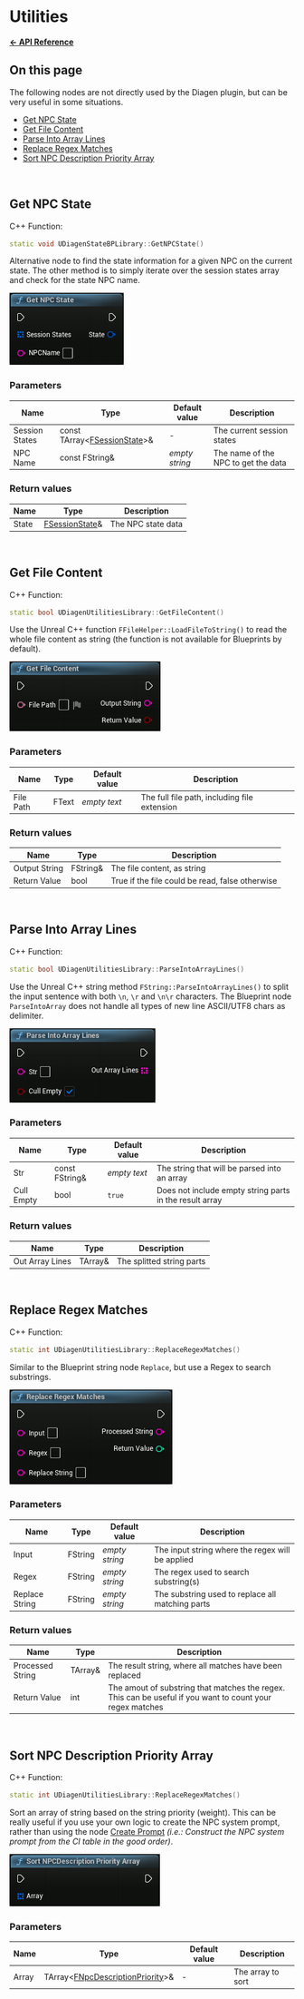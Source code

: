 # Utilities

**[← API Reference](/docs/API_reference/README.md)**

## On this page

The following nodes are not directly used by the Diagen plugin, but can be very useful in some situations.

* [Get NPC State](#get-npc-state)<br/>
* [Get File Content](#get-file-content)<br/>
* [Parse Into Array Lines](#parse-into-array-lines)<br/>
* [Replace Regex Matches](#replace-regex-matches)<br/>
* [Sort NPC Description Priority Array]()<br/>

<!------------------------------------------------------------------------------------------------------------------------------->
<br/>

## Get NPC State

C++ Function: 
```cpp
static void UDiagenStateBPLibrary::GetNPCState()
```

Alternative node to find the state information for a given NPC on the current state. The other method is to simply iterate over the session states array and check for the state NPC name.

![Node Get NPC State](/docs/images/node_get_npc_state.png)

### Parameters

| Name           | Type           | Default value            | Description                          |
| -------------- | -------------- | ------------------------ | ------------------------------------ |
| Session States | const TArray<[FSessionState](#TODO)>& | - | The current session states           |
| NPC Name       | const FString& | *empty string*           | The name of the NPC to get the data  |

### Return values

| Name  | Type                    | Description                |
| ----- | ----------------------- | -------------------------- |
| State | [FSessionState](#TODO)& | The NPC state data         |

<!------------------------------------------------------------------------------------------------------------------------------->
<br/>

## Get File Content

C++ Function: 
```cpp
static bool UDiagenUtilitiesLibrary::GetFileContent()
```

Use the Unreal C++ function `FFileHelper::LoadFileToString()` to read the whole file content as string (the function is not available for Blueprints by default).

![Node Get File Content](/docs/images/node_get_file_content.png)

### Parameters

| Name      | Type  | Default value | Description                          |
| --------- | ----- | ------------- | ------------------------------------ |
| File Path | FText | *empty text*  | The full file path, including file extension |

### Return values

| Name          | Type     | Description                |
| ------------- | -------- | -------------------------- |
| Output String | FString& | The file content, as string |
| Return Value  | bool     | True if the file could be read, false otherwise |

<!------------------------------------------------------------------------------------------------------------------------------->
<br/>

## Parse Into Array Lines

C++ Function: 
```cpp
static bool UDiagenUtilitiesLibrary::ParseIntoArrayLines()
```

Use the Unreal C++ string method `FString::ParseIntoArrayLines()` to split the input sentence with both `\n`, `\r` and `\n\r` characters. The Blueprint node `ParseIntoArray` does not handle all types of new line ASCII/UTF8 chars as delimiter.

![Node Parse Into Array Lines](/docs/images/node_parse_into_array_lines.png)

### Parameters

| Name       | Type           | Default value | Description                          |
| ---------- | -------------- | ------------- | ------------------------------------ |
| Str        | const FString& | *empty text*  | The string that will be parsed into an array |
| Cull Empty | bool           | `true`        | Does not include empty string parts in the result array |

### Return values

| Name            | Type             | Description                |
| --------------- | ---------------- | -------------------------- |
| Out Array Lines | TArray<FString>& | The splitted string parts  |

<!------------------------------------------------------------------------------------------------------------------------------->
<br/>

## Replace Regex Matches

C++ Function: 
```cpp
static int UDiagenUtilitiesLibrary::ReplaceRegexMatches()
```

Similar to the Blueprint string node `Replace`, but use a Regex to search substrings.

![Node Replace Regex Matches](/docs/images/node_replace_regex_matches.png)

### Parameters

| Name           | Type           | Default value  | Description                          |
| -------------- | -------------- | -------------- | ------------------------------------ |
| Input          | FString        | *empty string* | The input string where the regex will be applied |
| Regex          | FString        | *empty string* | The regex used to search substring(s) |
| Replace String | FString        | *empty string* | The substring used to replace all matching parts |

### Return values

| Name             | Type             | Description                |
| ---------------- | ---------------- | -------------------------- |
| Processed String | TArray<FString>& | The result string, where all matches have been replaced |
| Return Value     | int              | The amout of substring that matches the regex. This can be useful if you want to count your regex matches |

<!------------------------------------------------------------------------------------------------------------------------------->
<br/>

## Sort NPC Description Priority Array

C++ Function: 
```cpp
static int UDiagenUtilitiesLibrary::ReplaceRegexMatches()
```

Sort an array of string based on the string priority (weight). This can be really useful if you use your own logic to create the NPC system prompt, rather than using the node [Create Prompt](./LLM_prompting.md#create-prompt) *(i.e.: Construct the NPC system prompt from the CI table in the good order)*.

![Node Sort NPC Description](/docs/images/node_sort_npc_description_priority_array.png)

### Parameters

| Name  | Type                                             | Default value  | Description                          |
| ----- | ------------------------------------------------ | -------------- | ------------------------------------ |
| Array | TArray<[FNpcDescriptionPriority](#TODO)>&        | -              | The array to sort |

<!------------------------------------------------------------------------------------------------------------------------------->
<br/>